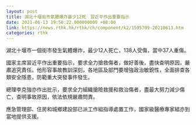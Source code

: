 ```yaml
---
layout: post
title: 湖北十堰街市氣體爆炸最少12死　習近平作出重要指示
date: 2021-06-13 19:50:22.000000000 +08:00
link: https://news.rthk.hk/rthk/ch/component/k2/1595709-20210613.htm
categories: rthk
---
```


湖北十堰市一個街市發生氣體爆炸，最少12人死亡，138人受傷，當中37人重傷。

國家主席習近平作出重要指示，要求全力搶救傷者，做好善後，盡快查明原因，嚴肅追究責任。他形容事故教訓深刻，各地區及部門要增強政治敏銳性，全面排查各類安全隱患，防範重大突發事件發生。

總理李克強亦作出批示，要求全力組織搶險救援和救治傷者，盡最大努力減少傷亡，查明事故原因，依法依規嚴肅問責。

應急管理部、住房和城鄉建設部已派工作組指導處置工作，國家級醫療專家組亦到當地提供支援。
